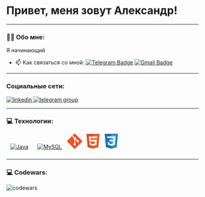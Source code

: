 # Привет, меня зовут Александр!

---

### :man_technologist: Обо мне:

Я начинающий 


- :mailbox: Как связаться со мной: [![Telegram Badge](https://img.shields.io/badge/-KuchumovAleksandr-blue?style=flat&logo=Telegram&logoColor=white)](https://t.me/Sergeye4)  [![Gmail Badge](https://img.shields.io/badge/-Gmail-red?style=flat&logo=Gmail&logoColor=white)](mailto:kuchumof@gmail.com)
---

### Социальные сети:

  <div id="badges">
    <a href="https://www.linkedin.com/in/kuchumov/" target="_blank">
      <img src="https://cdn-icons-png.flaticon.com/512/2504/2504799.png" width="40" height="40" alt="linkedin" />
    </a>
    <a href="https://t.me/Sergeye4" target="_blank">
      <img src="https://cdn-icons-png.flaticon.com/512/2111/2111646.png" width="40" height="40" alt="telegram group" />
    </a>
  </div>

---

### 💻 Технологии:

<div>
<a href="https://www.java.com/" target="_blank"><img style="margin: 10px" src="https://profilinator.rishav.dev/skills-assets/java-original-wordmark.svg" alt="Java" height="50" /></a>
<a href="https://www.mysql.com/" target="_blank"><img style="margin: 10px" src="https://profilinator.rishav.dev/skills-assets/mysql-original-wordmark.svg" alt="MySQL" height="50" /></a>  
  <img src="https://github.com/devicons/devicon/blob/master/icons/git/git-original.svg" title="git" alt="git" width="40" height="40"/>&nbsp
  <img src="https://github.com/devicons/devicon/blob/master/icons/html5/html5-original.svg" title="html5" alt="html5" width="40" height="40"/>&nbsp
  <img src="https://github.com/devicons/devicon/blob/master/icons/css3/css3-original.svg" title="css" alt="css" width="40" height="40"/>&nbsp
  
</div>

---

### 💻 Codewars:

![codewars](https://www.codewars.com/users/kuchumof/badges/large)
